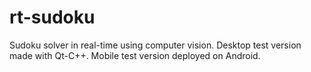 # rt-sudoku
Sudoku solver in real-time using computer vision. Desktop test version made with Qt-C++. Mobile test version deployed on Android.
